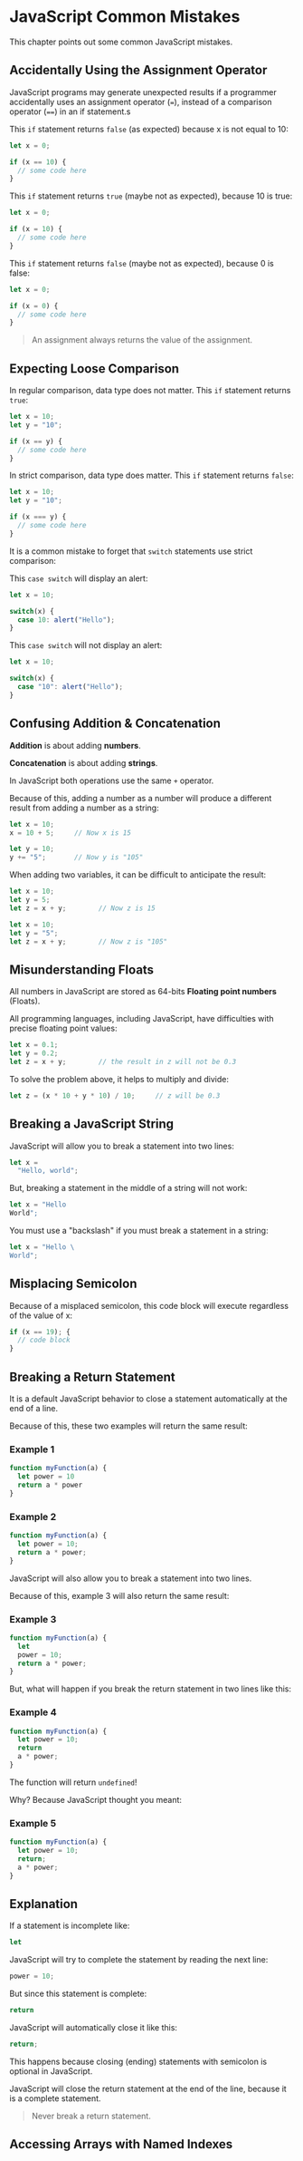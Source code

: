# JavaScript Common Mistakes

This chapter points out some common JavaScript mistakes.

## Accidentally Using the Assignment Operator

JavaScript programs may generate unexpected results if a programmer accidentally uses an assignment operator (`=`), instead of a comparison operator (`==`) in an if statement.s

This `if` statement returns `false` (as expected) because x is not equal to 10:

```javascript
let x = 0;

if (x == 10) {
  // some code here
}
```

This `if` statement returns `true` (maybe not as expected), because 10 is true:

```javascript
let x = 0;

if (x = 10) {
  // some code here
} 
```

This `if` statement returns `false` (maybe not as expected), because 0 is false:

```javascript
let x = 0;

if (x = 0) {
  // some code here
}
```

> An assignment always returns the value of the assignment.

## Expecting Loose Comparison

In regular comparison, data type does not matter. This `if` statement returns `true`:

```javascript
let x = 10;
let y = "10";

if (x == y) {
  // some code here
}
```

In strict comparison, data type does matter. This `if` statement returns `false`:

```javascript
let x = 10;
let y = "10";

if (x === y) {
  // some code here
}
```

It is a common mistake to forget that `switch` statements use strict comparison:

This `case switch` will display an alert:

```javascript
let x = 10;

switch(x) {
  case 10: alert("Hello");
}
```

This `case switch` will not display an alert:

```javascript
let x = 10;

switch(x) {
  case "10": alert("Hello");
}
```

## Confusing Addition & Concatenation

**Addition** is about adding **numbers**.

**Concatenation** is about adding **strings**.

In JavaScript both operations use the same `+` operator.

Because of this, adding a number as a number will produce a different result from adding a number as a string:

```javascript
let x = 10;
x = 10 + 5;     // Now x is 15

let y = 10;
y += "5";       // Now y is "105"
```

When adding two variables, it can be difficult to anticipate the result:

```javascript
let x = 10;
let y = 5;
let z = x + y;        // Now z is 15

let x = 10;
let y = "5";
let z = x + y;        // Now z is "105"
```

## Misunderstanding Floats

All numbers in JavaScript are stored as 64-bits **Floating point numbers** (Floats).

All programming languages, including JavaScript, have difficulties with precise floating point values:

```javascript
let x = 0.1;
let y = 0.2;
let z = x + y;        // the result in z will not be 0.3
```

To solve the problem above, it helps to multiply and divide:

```javascript
let z = (x * 10 + y * 10) / 10;     // z will be 0.3
```

## Breaking a JavaScript String

JavaScript will allow you to break a statement into two lines:

```javascript
let x =
  "Hello, world";
```

But, breaking a statement in the middle of a string will not work:

```javascript
let x = "Hello
World";
```

You must use a "backslash" if you must break a statement in a string:

```javascript
let x = "Hello \
World";
```

## Misplacing Semicolon

Because of a misplaced semicolon, this code block will execute regardless of the value of x:

```javascript
if (x == 19); {
  // code block
}
```

## Breaking a Return Statement

It is a default JavaScript behavior to close a statement automatically at the end of a line.

Because of this, these two examples will return the same result:

### Example 1

```javascript
function myFunction(a) {
  let power = 10
  return a * power
}
```

### Example 2

```javascript
function myFunction(a) {
  let power = 10;
  return a * power;
}
```

JavaScript will also allow you to break a statement into two lines.

Because of this, example 3 will also return the same result:

### Example 3

```javascript
function myFunction(a) {
  let
  power = 10;
  return a * power;
}
```

But, what will happen if you break the return statement in two lines like this:

### Example 4

```javascript
function myFunction(a) { 
  let power = 10;
  return
  a * power;
}
```

The function will return `undefined`!

Why? Because JavaScript thought you meant:

### Example 5

```javascript
function myFunction(a) {
  let power = 10;
  return;
  a * power;
}
```

## Explanation

If a statement is incomplete like:

```javascript
let
```

JavaScript will try to complete the statement by reading the next line:

```javascript
power = 10;
```

But since this statement is complete:

```javascript
return
```

JavaScript will automatically close it like this:

```javascript
return;
```

This happens because closing (ending) statements with semicolon is optional in JavaScript.

JavaScript will close the return statement at the end of the line, because it is a complete statement.

> Never break a return statement.

## Accessing Arrays with Named Indexes